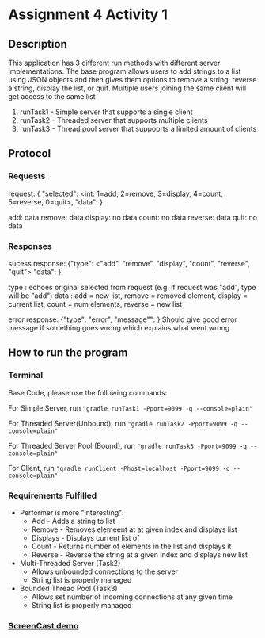 # Assignment 4 Activity 1
## Description
This application has 3 different run methods with different server implementations.  The base program allows users to add strings to a list using JSON objects and then gives them options to remove a string, reverse a string, display the list, or quit.  Multiple users joining the same client will get access to the same list

1. runTask1 - Simple server that supports a single client
2. runTask2 - Threaded server that supports multiple clients
3. runTask3 - Thread pool server that suppoorts a limited amount of clients

## Protocol

### Requests
request: { "selected": <int: 1=add, 2=remove, 3=display, 4=count, 5=reverse,
0=quit>, "data": <thing to send>}

  add: data <string>
  remove: data <int>
  display: no data
  count: no data
  reverse: data <int>
  quit: no data

### Responses

sucess response: {"type": <"add",
"remove", "display", "count", "reverse", "quit"> "data": <thing to return> }

type <String>: echoes original selected from request (e.g. if request was "add", type will be "add")
data <string>: add = new list, remove = removed element, display = current list, count = num elements, reverse = new list


error response: {"type": "error", "message"": <error string> }
Should give good error message if something goes wrong which explains what went wrong


## How to run the program
### Terminal
Base Code, please use the following commands: 
  
For Simple Server, run `"gradle runTask1 -Pport=9099 -q --console=plain"`
  
For Threaded Server(Unbound), run `"gradle runTask2 -Pport=9099 -q --console=plain"`
  
For Threaded Server Pool (Bound), run `"gradle runTask3 -Pport=9099 -q --console=plain"`

For Client, run `"gradle runClient -Phost=localhost -Pport=9099 -q --console=plain"`
  
  
### Requirements Fulfilled
* Performer is more "interesting":
  * Add <string> - Adds a string to list
  * Remove <int> - Removes elemeent at at given index and displays list
  * Displays - Displays current list of <string>
  * Count - Returns number of elements in the list and displays it
  * Reverse <int> - Reverse the string at a given index and displays new list
* Multi-Threaded Server (Task2)
  * Allows unbounded connections to the server
  * String list is properly managed
* Bounded Thread Pool (Task3)
  * Allows set number of incoming connections at any given time
  * String list is properly managed
 
### [ScreenCast demo](https://youtu.be/_zzMCs_QPNw)



